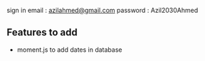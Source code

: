 sign in 
email : azilahmed@gmail.com
password : Azil2030Ahmed




## Features to add
- moment.js  to add dates in database